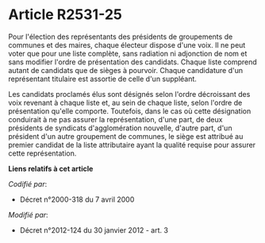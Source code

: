 # Article R2531-25

Pour l'élection des représentants des présidents de groupements de communes et des maires, chaque électeur dispose d'une
voix. Il ne peut voter que pour une liste complète, sans radiation ni adjonction de nom et sans modifier l'ordre de
présentation des candidats. Chaque liste comprend autant de candidats que de sièges à pourvoir. Chaque candidature d'un
représentant titulaire est assortie de celle d'un suppléant.

Les candidats proclamés élus sont désignés selon l'ordre décroissant des voix revenant à chaque liste et, au sein de chaque
liste, selon l'ordre de présentation qu'elle comporte. Toutefois, dans le cas où cette désignation conduirait à ne pas
assurer la représentation, d'une part, de deux présidents de syndicats d'agglomération nouvelle, d'autre part, d'un président
d'un autre groupement de communes, le siège est attribué au premier candidat de la liste attributaire ayant la qualité
requise pour assurer cette représentation.

**Liens relatifs à cet article**

_Codifié par_:

  - Décret n°2000-318 du 7 avril 2000

_Modifié par_:

  - Décret n°2012-124 du 30 janvier 2012 - art. 3
